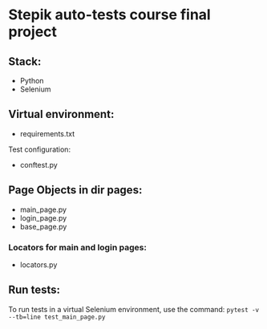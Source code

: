 # Stepik auto-tests course final project


## Stack:

* Python
* Selenium

## Virtual environment:

* requirements.txt

Test configuration:
* conftest.py

## Page Objects in dir pages:

* main_page.py
* login_page.py
* base_page.py

### Locators for main and login pages:

* locators.py

## Run tests:

To run tests in a virtual Selenium environment,  use the command: `pytest -v --tb=line test_main_page.py`


